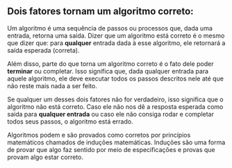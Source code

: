 ## Dois fatores tornam um algoritmo correto:

Um algoritmo é uma sequência de passos ou processos que, dada uma entrada, retorna uma saída. Dizer que um algoritmo está correto é o mesmo que dizer que: para **qualquer** entrada dada à esse algoritmo, ele retornará a saída esperada (correta).

Além disso, parte do que torna um algoritmo correto é o fato dele poder **terminar** ou completar.
Isso significa que, dada qualquer entrada para aquele algoritmo, ele deve executar todos os passos descritos nele até que não reste mais nada a ser feito.

Se qualquer um desses dois fatores não for verdadeiro, isso significa que o algoritmo não está correto. Caso ele não nos dê a resposta esperada como saída para **qualquer entrada** ou caso ele não consiga rodar e completar todos seus passos, o algoritmo está errado.

Algoritmos podem e são provados como corretos por princípios matemáticos chamados de induções matemáticas. Induções são uma forma de provar que algo faz sentido por meio de especificações e provas que provam algo estar correto.